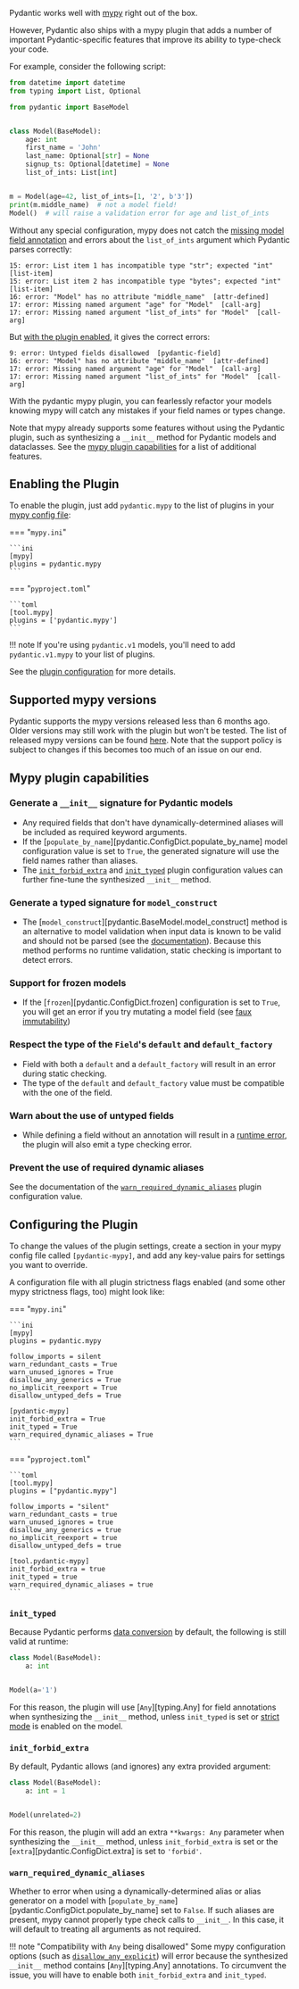 Pydantic works well with [mypy](http://mypy-lang.org) right out of the box.

However, Pydantic also ships with a mypy plugin that adds a number of important Pydantic-specific
features that improve its ability to type-check your code.

For example, consider the following script:

```py test="skip" linenums="1"
from datetime import datetime
from typing import List, Optional

from pydantic import BaseModel


class Model(BaseModel):
    age: int
    first_name = 'John'
    last_name: Optional[str] = None
    signup_ts: Optional[datetime] = None
    list_of_ints: List[int]


m = Model(age=42, list_of_ints=[1, '2', b'3'])
print(m.middle_name)  # not a model field!
Model()  # will raise a validation error for age and list_of_ints
```

Without any special configuration, mypy does not catch the [missing model field annotation](../errors/usage_errors.md#model-field-missing-annotation)
and errors about the `list_of_ints` argument which Pydantic parses correctly:

```
15: error: List item 1 has incompatible type "str"; expected "int"  [list-item]
15: error: List item 2 has incompatible type "bytes"; expected "int"  [list-item]
16: error: "Model" has no attribute "middle_name"  [attr-defined]
17: error: Missing named argument "age" for "Model"  [call-arg]
17: error: Missing named argument "list_of_ints" for "Model"  [call-arg]
```

But [with the plugin enabled](#enabling-the-plugin), it gives the correct errors:
```
9: error: Untyped fields disallowed  [pydantic-field]
16: error: "Model" has no attribute "middle_name"  [attr-defined]
17: error: Missing named argument "age" for "Model"  [call-arg]
17: error: Missing named argument "list_of_ints" for "Model"  [call-arg]
```

With the pydantic mypy plugin, you can fearlessly refactor your models knowing mypy will catch any mistakes
if your field names or types change.

Note that mypy already supports some features without using the Pydantic plugin, such as synthesizing a `__init__`
method for Pydantic models and dataclasses. See the [mypy plugin capabilities](#mypy-plugin-capabilities) for a list
of additional features.

## Enabling the Plugin

To enable the plugin, just add `pydantic.mypy` to the list of plugins in your
[mypy config file](https://mypy.readthedocs.io/en/latest/config_file.html):

=== "`mypy.ini`"

    ```ini
    [mypy]
    plugins = pydantic.mypy
    ```

=== "`pyproject.toml`"

    ```toml
    [tool.mypy]
    plugins = ['pydantic.mypy']
    ```

!!! note
    If you're using `pydantic.v1` models, you'll need to add `pydantic.v1.mypy` to your list of plugins.

See the [plugin configuration](#configuring-the-plugin) for more details.

## Supported mypy versions

Pydantic supports the mypy versions released less than 6 months ago. Older versions may still work with the plugin
but won't be tested. The list of released mypy versions can be found [here](https://mypy-lang.org/news.html). Note
that the support policy is subject to changes if this becomes too much of an issue on our end.

## Mypy plugin capabilities

### Generate a `__init__` signature for Pydantic models

* Any required fields that don't have dynamically-determined aliases will be included as required
  keyword arguments.
* If the [`populate_by_name`][pydantic.ConfigDict.populate_by_name] model configuration value is set to
  `True`, the generated signature will use the field names rather than aliases.
* The [`init_forbid_extra`](#init_forbid_extra) and [`init_typed`](#init_typed) plugin configuration
  values can further fine-tune the synthesized `__init__` method.

### Generate a typed signature for `model_construct`

* The [`model_construct`][pydantic.BaseModel.model_construct] method is an alternative to model validation when input data is
  known to be valid and should not be parsed (see the [documentation](../concepts/models.md#creating-models-without-validation)).
  Because this method performs no runtime validation, static checking is important to detect errors.

### Support for frozen models

* If the [`frozen`][pydantic.ConfigDict.frozen] configuration is set to `True`, you will get
  an error if you try mutating a model field (see [faux immutability](../concepts/models.md#faux-immutability))

### Respect the type of the `Field`'s `default` and `default_factory`

* Field with both a `default` and a `default_factory` will result in an error during static checking.
* The type of the `default` and `default_factory` value must be compatible with the one of the field.

### Warn about the use of untyped fields

* While defining a field without an annotation will result in a [runtime error](../errors/usage_errors.md#model-field-missing-annotation),
  the plugin will also emit a type checking error.

### Prevent the use of required dynamic aliases

See the documentation of the [`warn_required_dynamic_aliases`](#warn_required_dynamic_aliases) plugin configuration value.

## Configuring the Plugin

To change the values of the plugin settings, create a section in your mypy config file called `[pydantic-mypy]`,
and add any key-value pairs for settings you want to override.

A configuration file with all plugin strictness flags enabled (and some other mypy strictness flags, too) might look like:

=== "`mypy.ini`"

    ```ini
    [mypy]
    plugins = pydantic.mypy

    follow_imports = silent
    warn_redundant_casts = True
    warn_unused_ignores = True
    disallow_any_generics = True
    no_implicit_reexport = True
    disallow_untyped_defs = True

    [pydantic-mypy]
    init_forbid_extra = True
    init_typed = True
    warn_required_dynamic_aliases = True
    ```

=== "`pyproject.toml`"

    ```toml
    [tool.mypy]
    plugins = ["pydantic.mypy"]

    follow_imports = "silent"
    warn_redundant_casts = true
    warn_unused_ignores = true
    disallow_any_generics = true
    no_implicit_reexport = true
    disallow_untyped_defs = true

    [tool.pydantic-mypy]
    init_forbid_extra = true
    init_typed = true
    warn_required_dynamic_aliases = true
    ```

### `init_typed`

Because Pydantic performs [data conversion](../concepts/models.md#data-conversion) by default, the following is still valid at runtime:

```python test="skip" lint="skip"
class Model(BaseModel):
    a: int


Model(a='1')
```

For this reason, the plugin will use [`Any`][typing.Any] for field annotations when synthesizing the `__init__` method,
unless `init_typed` is set or [strict mode](../concepts/strict_mode.md) is enabled on the model.

### `init_forbid_extra`

By default, Pydantic allows (and ignores) any extra provided argument:

```python test="skip" lint="skip"
class Model(BaseModel):
    a: int = 1


Model(unrelated=2)
```

For this reason, the plugin will add an extra `**kwargs: Any` parameter when synthesizing the `__init__` method, unless
`init_forbid_extra` is set or the [`extra`][pydantic.ConfigDict.extra] is set to `'forbid'`.

### `warn_required_dynamic_aliases`

Whether to error when using a dynamically-determined alias or alias generator on a model with
[`populate_by_name`][pydantic.ConfigDict.populate_by_name] set to `False`. If such aliases are
present, mypy cannot properly type check calls to `__init__`. In this case, it will default to
treating all arguments as not required.

!!! note "Compatibility with `Any` being disallowed"
    Some mypy configuration options (such as [`disallow_any_explicit`](https://mypy.readthedocs.io/en/stable/config_file.html#confval-disallow_any_explicit))
    will error because the synthesized `__init__` method contains [`Any`][typing.Any] annotations. To circumvent the issue, you will have
    to enable both `init_forbid_extra` and `init_typed`.
